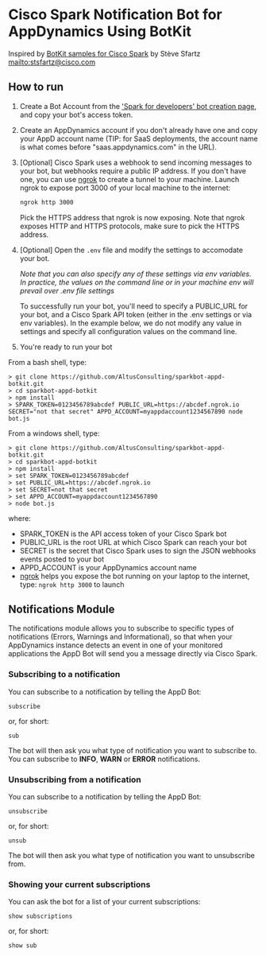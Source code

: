 # Cisco Spark Notification Bot for AppDynamics Using BotKit

Inspired by [BotKit samples for Cisco Spark](https://github.com/CiscoDevNet/botkit-ciscospark-samples) by Stève Sfartz <mailto:stsfartz@cisco.com>

## How to run 

1. Create a Bot Account from the ['Spark for developers' bot creation page](https://developer.ciscospark.com/add-bot.html), and copy your bot's access token.

1. Create an AppDynamics account if you don't already have one and copy your AppD account name (TIP: for SaaS deployments, the account name is what comes before "saas.appdynamics.com" in the URL).

1. [Optional] Cisco Spark uses a webhook to send incoming messages to your bot, but webhooks require a public IP address. If you don't have one, you can use [ngrok](https://ngrok.com) to create a tunnel to your machine. Launch ngrok to expose port 3000 of your local machine to the internet:

    ```sh
    ngrok http 3000
    ```

    Pick the HTTPS address that ngrok is now exposing. Note that ngrok exposes HTTP and HTTPS protocols, make sure to pick the HTTPS address.

1. [Optional] Open the `.env` file and modify the settings to accomodate your bot.

    _Note that you can also specify any of these settings via env variables. In practice, the values on the command line or in your machine env will prevail over .env file settings_

    To successfully run your bot, you'll need to specify a PUBLIC_URL for your bot, and a Cisco Spark API token (either in the .env settings or via env variables). In the example below, we do not modify any value in settings and specify all configuration values on the command line.

1. You're ready to run your bot

From a bash shell, type:

```shell
> git clone https://github.com/AltusConsulting/sparkbot-appd-botkit.git
> cd sparkbot-appd-botkit
> npm install
> SPARK_TOKEN=0123456789abcdef PUBLIC_URL=https://abcdef.ngrok.io SECRET="not that secret" APPD_ACCOUNT=myappdaccount1234567890 node bot.js
```

From a windows shell, type:

```shell
> git clone https://github.com/AltusConsulting/sparkbot-appd-botkit.git
> cd sparkbot-appd-botkit
> npm install
> set SPARK_TOKEN=0123456789abcdef
> set PUBLIC_URL=https://abcdef.ngrok.io
> set SECRET=not that secret
> set APPD_ACCOUNT=myappdaccount1234567890
> node bot.js
```

where:

- SPARK_TOKEN is the API access token of your Cisco Spark bot
- PUBLIC_URL is the root URL at which Cisco Spark can reach your bot
- SECRET is the secret that Cisco Spark uses to sign the JSON webhooks events posted to your bot
- APPD_ACCOUNT is your AppDynamics account name 
- [ngrok](http://ngrok.com) helps you expose the bot running on your laptop to the internet, type: `ngrok http 3000` to launch



## Notifications Module

The notifications module allows you to subscribe to specific types of notifications (Errors, Warnings and Informational), so that when your AppDynamics instance detects an event in one of your monitored applications the AppD Bot will send you a message directly via Cisco Spark.

### Subscribing to a notification

You can subscribe to a notification by telling the AppD Bot:

```
subscribe
```
or, for short:
```
sub
```
The bot will then ask you what type of notification you want to subscribe to. You can subscribe to __INFO__, __WARN__ or __ERROR__ notifications.

### Unsubscribing from a notification

You can subscribe to a notification by telling the AppD Bot:

```
unsubscribe
```
or, for short:
```
unsub
```

The bot will then ask you what type of notification you want to unsubscribe from. 

### Showing your current subscriptions

You can ask the bot for a list of your current subscriptions:

```
show subscriptions
```
or, for short:
```
show sub
```


